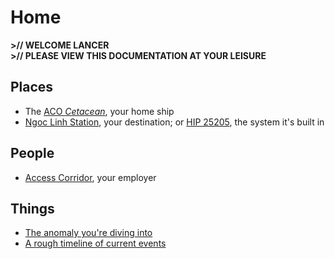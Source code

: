 # Home

**>// WELCOME LANCER**<br/>
**>// PLEASE VIEW THIS DOCUMENTATION AT YOUR LEISURE**

## Places

* The [ACO *Cetacean*](aco-cetacean.md), your home ship
* [Ngoc Linh Station](ngoc-linh.md), your destination; or [HIP 25205](hip25205.md), the system it's built in

## People

* [Access Corridor](access-corridor.md), your employer

## Things

* [The anomaly you're diving into](the-bubble.md)
* [A rough timeline of current events](timeline.md)